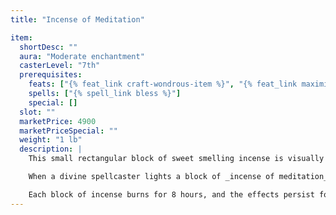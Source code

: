 ```yaml
---
title: "Incense of Meditation"

item:
  shortDesc: ""
  aura: "Moderate enchantment"
  casterLevel: "7th"
  prerequisites:
    feats: ["{% feat_link craft-wondrous-item %}", "{% feat_link maximize-spell %}"]
    spells: ["{% spell_link bless %}"]
    special: []
  slot: ""
  marketPrice: 4900
  marketPriceSpecial: ""
  weight: "1 lb"
  description: |
    This small rectangular block of sweet smelling incense is visually indistinguishable from nonmagical incense until lit. When it is burning, the special fragrance and pearly-hued smoke of this special incense are recognizable by anyone making a DC 15 _spellcraft_ check.

    When a divine spellcaster lights a block of _incense of meditation_ and then spends 8 hours praying and meditating nearby, the incense enables him to prepare all his spells as though affected by the Maximize Spell feat. However, all the spells prepared in this way are at their normal level, not at three levels higher (as with the regular metamagic feat).

    Each block of incense burns for 8 hours, and the effects persist for 24 hours.
---
```

